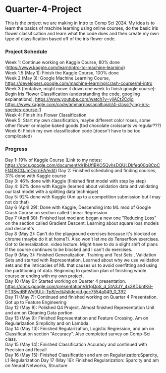 # Quarter-4-Project
This is the project we are making in Intro to Comp Sci 2024.
My idea is to learn the basics of machine learning using online courses, do the basic iris flower classification and learn what the code does and then create my own type of classification based off of the iris flower code. 

### Project Schedule

Week 1: Continue working on Kaggle Course, 80% done (https://www.kaggle.com/learn/intro-to-machine-learning)  
Week 1.5 (May 1): Finish the Kaggle Course, 100% done  
Week 2 (May 3): Google Machine Learning Course, https://developers.google.com/machine-learning/crash-course/ml-intro  
Week 3 (tentative, might move it down one week to finish google course): Begin Iris Flower Classification (understanding the code, googling explanations), https://www.youtube.com/watch?v=yjiACt2Cdjo, https://www.kaggle.com/code/ammarnassanalhajali/4-classifying-iris-species-course-1  
Week 4: Finish Iris Flower Classification   
Week 5: Start my own classification, maybe different color roses, some other flower or maybe baked goods (tbd chocolate croissants vs regular???)  
Week 6: Finish my own classification code (doesn't have to be too complicated)  



### Progress

Day 1: 19% of Kaggle Course (Link to my notes: https://docs.google.com/document/d/1bUflBKO5QvhsDQULDkfeq00q8CpCFf4D8CQJmOcrnEA/edit)
Day 2: Finished scheduling and finding courses, 31% done with Kaggle course  
Day 3: 46% done with Kaggle (finished first model with step by step)  
Day 4: 62% done with Kaggle (learned about validation data and validating our last model with a splitting data technique)  
Day 5: 92% done with Kaggle (Am up to a competition submission but I may not do that)  
Day 6 (April 29): Done with Kaggle, Descending into ML mod of Google Crash Course on section called Linear Regression  
Day 7 (April 30): Finished last mod and began a new one "Reducing Loss" on the section called Gradient Descent. Learning about square loss models and descent's  
Day 8 (May 2): Can't do the playground exercises because it's blocked on chrome (maybe do it at home?). Also won't let me do Tenserflow exercises. Got to Generalization. video lecture. Might have to do a slight shift of plans if the course continues to be blocked and I can't do exercises.    
Day 9 (May 3): Finished Generalization, Training and Test Sets , Validation Sets and started with Representation. Learned about why we use validation sets and the intricacies of ML that causes us to avoid overfitting and using the partitioning of data. Beginning to question plan of finishing whole course or ending with my own project.    
Day 10 (May 6): Started working on Quarter 4 presentation. https://docs.google.com/presentation/d/1gQpS_d_5tA3JY_4x3KDbntK6-FT3SwdBFWv9UUi-Tp8/edit#slide=id.gcc7554a049_0_392  
Day 11 (May 7): Continued and finished working on Quarter 4 Presentation. Got up to Feature Engineering  
Day 12 (May 8): Polished Q4 Project. Almost finished Representation Unit and am on Cleaning Data portion  
Day 13 (May 9): Finished Representation and Feature Crossing. Am on Regularization:Simplicity and on Lambda.  
Day 14  (May 13): Finished Regularization, Logistic Regression, and am on Classification section "Accuracy". Also completed survey on Comp-Sci class.  
Day 15 (May 14): Finished Classification Accuracy and continued with Precision and Recall    
Day 16 (May 15): Finished Classification and am on Regularization:Sparcity, L1 Regularization 
Day 17 (May 16): Finished Regularization: Sparcity and am on Neural Networks, Structure  
